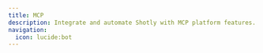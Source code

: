 ```yaml
---
title: MCP
description: Integrate and automate Shotly with MCP platform features.
navigation:
  icon: lucide:bot
---
```

